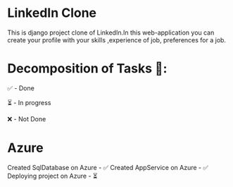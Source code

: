 # LinkedIn Clone



This is django project clone of LinkedIn.In this web-application you can create your profile with your skills ,experience of job, preferences for a job.

# Decomposition of Tasks 📝:


✅ - Done

⏳ - In progress 

❌ -  Not Done 

# Azure

Created SqlDatabase on Azure - ✅
Created AppService on Azure - ✅
Deploying project on Azure - ⏳


